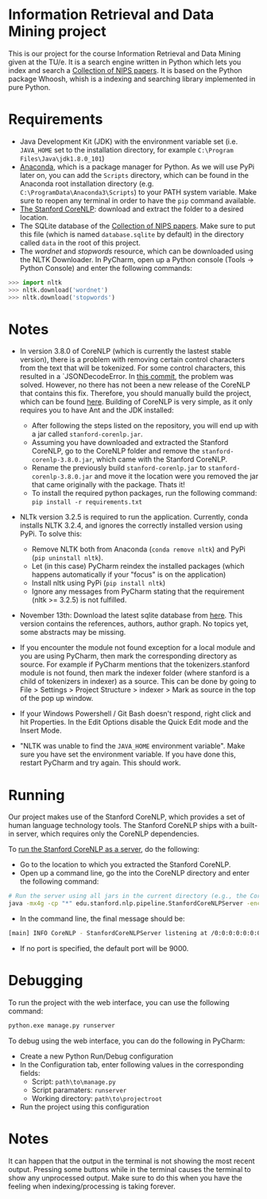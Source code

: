 # Information Retrieval and Data Mining project
This is our project for the course Information Retrieval and Data Mining given at the TU/e. It is a search engine written in Python which lets you index and search a [Collection of NIPS papers](https://www.kaggle.com/benhamner/nips-papers). It is based on the Python package Whoosh, whish is a indexing and searching library implemented in pure Python.

# Requirements
* Java Development Kit (JDK) with the environment variable set (i.e. `JAVA_HOME` set to the installation directory, for example `C:\Program Files\Java\jdk1.8.0_101`)
* [Anaconda](https://www.anaconda.com/download/), which is a package manager for Python. As we will use PyPi later on, you can add the `Scripts` directory, which can be found in the Anaconda root installation directory (e.g. `C:\ProgramData\Anaconda3\Scripts`) to your PATH system variable. Make sure to reopen any terminal in order to have the `pip` command available.
* [The Stanford CoreNLP](https://stanfordnlp.github.io/CoreNLP/): download and extract the folder to a desired location.
* The SQLite database of the [Collection of NIPS papers](https://www.kaggle.com/benhamner/nips-papers). Make sure to put this file (which is named `database.sqlite` by default) in the directory called `data` in the root of this project.
* The _wordnet_ and _stopwords_ resource, which can be downloaded using the NLTK Downloader. In PyCharm, open up a Python console (Tools -> Python Console) and enter the following commands:
```python
>>> import nltk
>>> nltk.download('wordnet')
>>> nltk.download('stopwords')
```

# Notes
* In version 3.8.0 of CoreNLP (which is currently the lastest stable version), there is a problem with removing certain control characters from the text that will be tokenized. For some control characters, this resulted in a `JSONDecodeError.
    In [this commit](https://github.com/stanfordnlp/CoreNLP/issues/522), the problem was solved. However, no there has not been a new release of the CoreNLP that contains this fix. Therefore, you should manually build the project, which can be found [here](https://github.com/stanfordnlp/CoreNLP). Building of CoreNLP is very simple, as it only requires you to have Ant and the JDK installed:
    * After following the steps listed on the repository, you will end up with a jar called `stanford-corenlp.jar`. 
    * Assuming you have downloaded and extracted the Stanford CoreNLP, go to the CoreNLP folder and remove the `stanford-corenlp-3.8.0.jar`, which came with the Stanford CoreNLP. 
    * Rename the previously build `stanford-corenlp.jar` to `stanford-corenlp-3.8.0.jar` and move it the location were you removed the jar that came originally with the package.  Thats it!
    * To install the required python packages, run the following command: `pip install -r requirements.txt`

* NLTk version 3.2.5 is required to run the application. Currently, conda installs NLTK 3.2.4, and ignores the correctly installed version using PyPi. To solve this:
    * Remove NLTK both from Anaconda (`conda remove nltk`) and PyPi (`pip uninstall nltk`).
    * Let (in this case) PyCharm reindex the installed packages (which happens automatically if your "focus" is on the application)
    * Install nltk using PyPi (`pip install nltk`)
    * Ignore any messages from PyCharm stating that the requirement (nltk >= 3.2.5) is not fulfilled.

* November 13th: Download the latest sqlite database from [here](https://mega.nz/#!oaZAxRJR). This version contains the references, authors, author graph. No topics yet, some abstracts may be missing.

* If you encounter the module not found exception for a local module and you are using PyCharm, then mark the corresponding directory as source. For example if PyCharm mentions that the tokenizers.stanford module is not found, then mark the indexer folder (where stanford is a child of tokenizers in indexer) as a source.
This can be done by going to File > Settings > Project Structure > indexer > Mark as source in the top of the pop up window.

* If your Windows Powershell / Git Bash doesn't respond, right click and hit Properties. In the Edit Options disable the Quick Edit mode and the Insert Mode.

* "NLTK was unable to find the `JAVA_HOME` environment variable". Make sure you have set the environment variable.
If you have done this, restart PyCharm and try again. This should work.

# Running
Our project makes use of the Stanford CoreNLP, which provides a set of human language technology tools. The Stanford CoreNLP ships with a built-in server, which requires only the CoreNLP dependencies. 

To [run the Stanford CoreNLP as a server](https://stanfordnlp.github.io/CoreNLP/corenlp-server.html), do the following:
* Go to the location to which you extracted the Stanford CoreNLP.
* Open up a command line, go the into the CoreNLP directory and enter the following command:
```bash
# Run the server using all jars in the current directory (e.g., the CoreNLP home directory)
java -mx4g -cp "*" edu.stanford.nlp.pipeline.StanfordCoreNLPServer -encoding utf8 -lowerCase -port 9000 -timeout 800000
```

* In the command line, the final message should be: 
```bash
[main] INFO CoreNLP - StanfordCoreNLPServer listening at /0:0:0:0:0:0:0:0:9000
```

* If no port is specified, the default port will be 9000. 

# Debugging
To run the project with the web interface, you can use the following command:
```bash
python.exe manage.py runserver
```
To debug using the web interface, you can do the following in PyCharm:
* Create a new Python Run/Debug configuration
* In the Configuration tab, enter following values in the corresponding fields:
    * Script: `path\to\manage.py`
    * Script paramaters: `runserver`
    * Working directory: `path\to\projectroot`
* Run the project using this configuration

# Notes
It can happen that the output in the terminal is not showing the most recent output.
Pressing some buttons while in the terminal causes the terminal to show any unprocessed output.
Make sure to do this when you have the feeling when indexing/processing is taking forever.